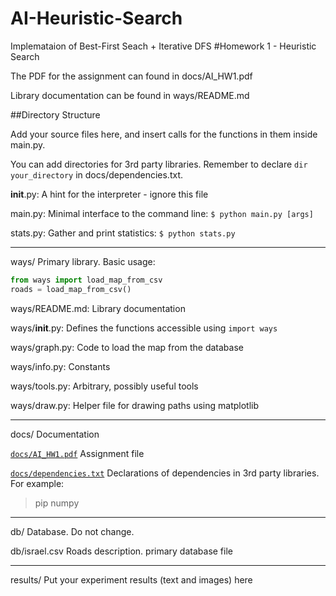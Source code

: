 # AI-Heuristic-Search
Implemataion of Best-First Seach + Iterative DFS
#Homework 1 - Heuristic Search

The PDF for the assignment can found in docs/AI_HW1.pdf

Library documentation can be found in ways/README.md

##Directory Structure

Add your source files here, and insert calls for the functions in them inside main.py.

You can add directories for 3rd party libraries. Remember to declare `dir your_directory` in docs/dependencies.txt.


__init__.py: A hint for the interpreter - ignore this file

main.py: Minimal interface to the command line: `$ python main.py [args]`

stats.py: Gather and print statistics: `$ python stats.py`

___
ways/
Primary library. Basic usage: 
```python
from ways import load_map_from_csv
roads = load_map_from_csv()
````
ways/README.md: Library documentation

ways/__init__.py: Defines the functions accessible using `import ways`

ways/graph.py: Code to load the map from the database

ways/info.py: Constants

ways/tools.py: Arbitrary, possibly useful tools

ways/draw.py: Helper file for drawing paths using matplotlib

___

docs/
Documentation

[`docs/AI_HW1.pdf`](docs/AI_HW1.pdf) Assignment file

[`docs/dependencies.txt`](docs/dependencies.txt) Declarations of dependencies in 3rd party libraries. For example:

> pip numpy
>

___
db/
Database. Do not change.

db/israel.csv Roads description. primary database file
___		
results/
Put your experiment results (text and images) here
